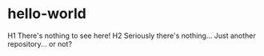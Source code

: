 # hello-world
H1 There's nothing to see here!
H2 Seriously there's nothing...
Just another repository... or not?
